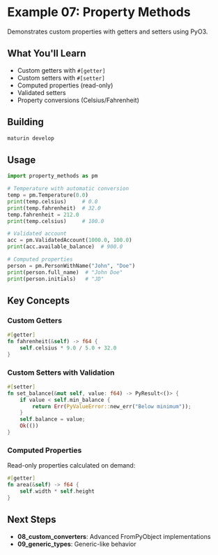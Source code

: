# Example 07: Property Methods

Demonstrates custom properties with getters and setters using PyO3.

## What You'll Learn

- Custom getters with `#[getter]`
- Custom setters with `#[setter]`
- Computed properties (read-only)
- Validated setters
- Property conversions (Celsius/Fahrenheit)

## Building

```bash
maturin develop
```

## Usage

```python
import property_methods as pm

# Temperature with automatic conversion
temp = pm.Temperature(0.0)
print(temp.celsius)     # 0.0
print(temp.fahrenheit)  # 32.0
temp.fahrenheit = 212.0
print(temp.celsius)     # 100.0

# Validated account
acc = pm.ValidatedAccount(1000.0, 100.0)
print(acc.available_balance)  # 900.0

# Computed properties
person = pm.PersonWithName("John", "Doe")
print(person.full_name)  # "John Doe"
print(person.initials)   # "JD"
```

## Key Concepts

### Custom Getters
```rust
#[getter]
fn fahrenheit(&self) -> f64 {
    self.celsius * 9.0 / 5.0 + 32.0
}
```

### Custom Setters with Validation
```rust
#[setter]
fn set_balance(&mut self, value: f64) -> PyResult<()> {
    if value < self.min_balance {
        return Err(PyValueError::new_err("Below minimum"));
    }
    self.balance = value;
    Ok(())
}
```

### Computed Properties
Read-only properties calculated on demand:
```rust
#[getter]
fn area(&self) -> f64 {
    self.width * self.height
}
```

## Next Steps
- **08_custom_converters**: Advanced FromPyObject implementations
- **09_generic_types**: Generic-like behavior
